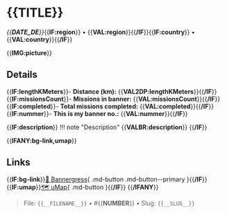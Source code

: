 # {{__TITLE__}}

*{{__DATE_DE__}}*{{__IF:region__}} • {{__VAL:region__}}{{__/IF__}}{{__IF:country__}} • {{__VAL:country__}}{{__/IF__}}

{{__IMG:picture__}}

## Details
{{__IF:lengthKMeters__}}- **Distance (km):** {{__VAL2DP:lengthKMeters__}}{{__/IF__}}
{{__IF:missionsCount__}}- **Missions in banner:** {{__VAL:missionsCount__}}{{__/IF__}}
{{__IF:completed__}}- **Total missions completed:** {{__VAL:completed__}}{{__/IF__}}
{{__IF:nummer__}}- **This is my banner no.:** {{__VAL:nummer__}}{{__/IF__}}

{{__IF:description__}}
!!! note "Description"
    {{__VALBR:description__}}
{{__/IF__}}

{{__IFANY:bg-link,umap__}}
## Links
{{__IF:bg-link__}}[🔗 Bannergress]({{__VAL:bg-link__}}){ .md-button .md-button--primary }{{__/IF__}}
{{__IF:umap__}}[🗺️ uMap]({{__VAL:umap__}}){ .md-button }{{__/IF__}}
{{__/IFANY__}}

> File: `{{__FILENAME__}}` • #{{__NUMBER__}} • Slug: `{{__SLUG__}}`
